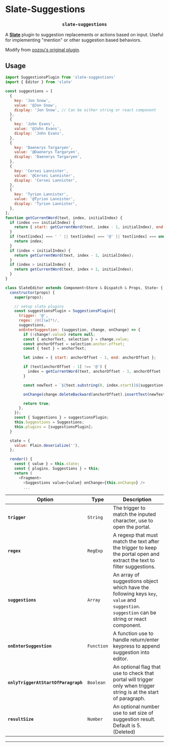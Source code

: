 # Slate-Suggestions

<h3 align="center"><code>slate-suggestions</code></h3>

A [**Slate**](https://github.com/ianstormtaylor/slate) plugin to suggestion replacements or actions based on input. Useful for implementing "mention" or other suggestion based behaviors.

Modify from [oozou's original plugin](https://github.com/oozou/slate-suggestions).

## Usage

```js
import SuggestionsPlugin from 'slate-suggestions'
import { Editor } from 'slate'

const suggestions = [
  {
    key: 'Jon Snow',
    value: '@Jon Snow',
    display: 'Jon Snow', // Can be either string or react component
  },
  {
    key: 'John Evans',
    value: '@John Evans',
    display: 'John Evans',
  },
  {
    key: 'Daenerys Targaryen',
    value: '@Daenerys Targaryen',
    display: 'Daenerys Targaryen',
  },
  {
    key: 'Cersei Lannister',
    value: '@Cersei Lannister',
    display: 'Cersei Lannister',
  },
  {
    key: 'Tyrion Lannister',
    value: '@Tyrion Lannister',
    display: 'Tyrion Lannister',
  },
];
function getCurrentWord(text, index, initialIndex) {
  if (index === initialIndex) {
    return { start: getCurrentWord(text, index - 1, initialIndex), end: getCurrentWord(text, index + 1, initialIndex) };
  }
  if (text[index] === ' ' || text[index] === '@' || text[index] === undefined) {
    return index;
  }
  if (index < initialIndex) {
    return getCurrentWord(text, index - 1, initialIndex);
  }
  if (index > initialIndex) {
    return getCurrentWord(text, index + 1, initialIndex);
  }
}

class SlateEditor extends Component<Store & Dispatch & Props, State> {
  constructor(props) {
    super(props);

    // setup slate plugins
    const suggestionsPlugin = SuggestionsPlugin({
      trigger: '@',
      regex: /@([\w]*)/,
      suggestions,
      onEnterSuggestion: (suggestion, change, onChange) => {
        if (!change?.value) return null;
        const { anchorText, selection } = change.value;
        const anchorOffset = selection.anchor.offset;
        const { text } = anchorText;

        let index = { start: anchorOffset - 1, end: anchorOffset };

        if (text[anchorOffset - 1] !== '@') {
          index = getCurrentWord(text, anchorOffset - 1, anchorOffset - 1);
        }

        const newText = `${text.substring(0, index.start)}${suggestion.value} `;

        onChange(change.deleteBackward(anchorOffset).insertText(newText));

        return true;
      },
    });
    const { Suggestions } = suggestionsPlugin;
    this.Suggestions = Suggestions;
    this.plugins = [suggestionsPlugin];
  }

  state = {
    value: Plain.deserialize(''),
  };

  render() {
    const { value } = this.state;
    const { plugins, Suggestions } = this;
    return (
      <Fragment>
        <Suggestions value={value} onChange={this.onChange} />
        ...
```

Option | Type | Description
--- | --- | ---
**`trigger`** | `String` | The trigger to match the inputed character, use to open the portal.
**`regex`** | `RegExp` | A regexp that must match the text after the trigger to keep the portal open and extract the text to filter suggestions.
**`suggestions`** | `Array` | An array of suggestions object which have the following keys `key`, `value` and `suggestion`. `suggestion` can be string or react component.
**`onEnterSuggestion`** | `Function` | A function use to handle return/enter keypress to append suggestion into editor.
**`onlyTriggerAtStartOfParagraph`** | `Boolean` | An optional flag that use to check that portal will trigger only when trigger string is at the start of paragraph.
**`resultSize`** | `Number` | An optional number use to set size of suggestion result. Default is 5. (Deleted)

---

